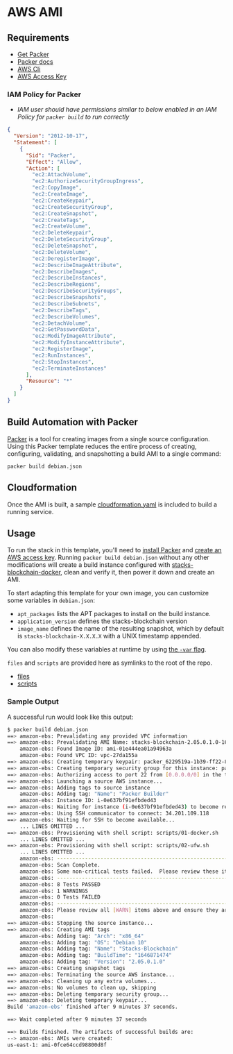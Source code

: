 # AWS AMI

## Requirements

- [Get Packer](https://www.packer.io/downloads.html)
- [Packer docs](https://www.packer.io/docs/index.html)
- [AWS Cli](https://docs.aws.amazon.com/cli/latest/userguide/cli-chap-install.html)
- [AWS Access Key](https://aws.amazon.com/premiumsupport/knowledge-center/create-access-key/)

### IAM Policy for Packer

- _IAM user should have permissions similar to below enabled in an IAM Policy for `packer build` to run correctly_

```json
{
  "Version": "2012-10-17",
  "Statement": [
    {
      "Sid": "Packer",
      "Effect": "Allow",
      "Action": [
        "ec2:AttachVolume",
        "ec2:AuthorizeSecurityGroupIngress",
        "ec2:CopyImage",
        "ec2:CreateImage",
        "ec2:CreateKeypair",
        "ec2:CreateSecurityGroup",
        "ec2:CreateSnapshot",
        "ec2:CreateTags",
        "ec2:CreateVolume",
        "ec2:DeleteKeypair",
        "ec2:DeleteSecurityGroup",
        "ec2:DeleteSnapshot",
        "ec2:DeleteVolume",
        "ec2:DeregisterImage",
        "ec2:DescribeImageAttribute",
        "ec2:DescribeImages",
        "ec2:DescribeInstances",
        "ec2:DescribeRegions",
        "ec2:DescribeSecurityGroups",
        "ec2:DescribeSnapshots",
        "ec2:DescribeSubnets",
        "ec2:DescribeTags",
        "ec2:DescribeVolumes",
        "ec2:DetachVolume",
        "ec2:GetPasswordData",
        "ec2:ModifyImageAttribute",
        "ec2:ModifyInstanceAttribute",
        "ec2:RegisterImage",
        "ec2:RunInstances",
        "ec2:StopInstances",
        "ec2:TerminateInstances"
      ],
      "Resource": "*"
    }
  ]
}
```

## Build Automation with Packer

[Packer](https://www.packer.io/intro) is a tool for creating images from a single source configuration. Using this Packer template reduces the entire process of creating, configuring, validating, and snapshotting a build AMI to a single command:

```
packer build debian.json
```

## Cloudformation

Once the AMI is built, a sample [cloudformation.yaml](./cloudformation.yaml) is included to build a running service.

## Usage

To run the stack in this template, you'll need to [install Packer](https://www.packer.io/intro/getting-started/install.html) and [create an AWS access key](https://aws.amazon.com/premiumsupport/knowledge-center/create-access-key/). Running `packer build debian.json` without any other modifications will create a build instance configured with [stacks-blockchain-docker](https://github.com/stacks-network/stacks-blockchain-docker), clean and verify it, then power it down and create an AMI.

To start adapting this template for your own image, you can customize some variables in `debian.json`:

- `apt_packages` lists the APT packages to install on the build instance.
- `application_version` defines the stacks-blockchain version
- `image_name` defines the name of the resulting snapshot, which by default is `stacks-blockchain-X.X.X.X` with a UNIX timestamp appended.

You can also modify these variables at runtime by using [the `-var` flag](https://www.packer.io/docs/templates/legacy_json_templates/user-variables#setting-variables).

`files` and `scripts` are provided here as symlinks to the root of the repo.

- [files](../../files)
- [scripts](../../scripts)

### Sample Output

A successful run would look like this output:

```bash
$ packer build debian.json
==> amazon-ebs: Prevalidating any provided VPC information
==> amazon-ebs: Prevalidating AMI Name: stacks-blockchain-2.05.0.1.0-1646875033
    amazon-ebs: Found Image ID: ami-01e444ea01a94963a
    amazon-ebs: Found VPC ID: vpc-27da155a
==> amazon-ebs: Creating temporary keypair: packer_6229519a-1b39-ff22-8b63-f181cada048f
==> amazon-ebs: Creating temporary security group for this instance: packer_6229519e-a255-6caa-f4f6-47c3a0a4c27a
==> amazon-ebs: Authorizing access to port 22 from [0.0.0.0/0] in the temporary security groups...
==> amazon-ebs: Launching a source AWS instance...
==> amazon-ebs: Adding tags to source instance
    amazon-ebs: Adding tag: "Name": "Packer Builder"
    amazon-ebs: Instance ID: i-0e637bf91efbded43
==> amazon-ebs: Waiting for instance (i-0e637bf91efbded43) to become ready...
==> amazon-ebs: Using SSH communicator to connect: 34.201.109.118
==> amazon-ebs: Waiting for SSH to become available...
    ... LINES OMITTED ...
==> amazon-ebs: Provisioning with shell script: scripts/01-docker.sh
    ... LINES OMITTED ...
==> amazon-ebs: Provisioning with shell script: scripts/02-ufw.sh
    ... LINES OMITTED ...
    amazon-ebs: ---------------------------------------------------------------------------------------------------
    amazon-ebs: Scan Complete.
    amazon-ebs: Some non-critical tests failed.  Please review these items.
    amazon-ebs: ---------------------------------------------------------------------------------------------------
    amazon-ebs: 8 Tests PASSED
    amazon-ebs: 1 WARNINGS
    amazon-ebs: 0 Tests FAILED
    amazon-ebs: ---------------------------------------------------------------------------------------------------
    amazon-ebs: Please review all [WARN] items above and ensure they are intended or resolved.  If you do not have a specific requirement, we recommend resolving these items before image submission
    amazon-ebs:
==> amazon-ebs: Stopping the source instance...
==> amazon-ebs: Creating AMI tags
    amazon-ebs: Adding tag: "Arch": "x86_64"
    amazon-ebs: Adding tag: "OS": "Debian 10"
    amazon-ebs: Adding tag: "Name": "Stacks-Blockchain"
    amazon-ebs: Adding tag: "BuildTime": "1646871474"
    amazon-ebs: Adding tag: "Version": "2.05.0.1.0"
==> amazon-ebs: Creating snapshot tags
==> amazon-ebs: Terminating the source AWS instance...
==> amazon-ebs: Cleaning up any extra volumes...
==> amazon-ebs: No volumes to clean up, skipping
==> amazon-ebs: Deleting temporary security group...
==> amazon-ebs: Deleting temporary keypair...
Build 'amazon-ebs' finished after 9 minutes 37 seconds.

==> Wait completed after 9 minutes 37 seconds

==> Builds finished. The artifacts of successful builds are:
--> amazon-ebs: AMIs were created:
us-east-1: ami-0fce64ccd98800d8f
```
